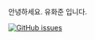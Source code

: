 안녕하세요.
유화준 입니다.

[![GitHub issues](https://img.shields.io/github/issues/ghkwns5191/ghkwns5191.git?style=plastic)](https://github.com/ghkwns5191/ghkwns5191.git/issues)